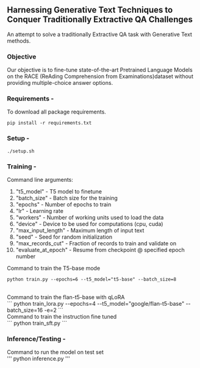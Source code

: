 ## Harnessing Generative Text Techniques to Conquer Traditionally Extractive QA Challenges

An attempt to solve a traditionally Extractive QA task with Generative Text methods.

### Objective
Our objective is to fine-tune state-of-the-art Pretrained Language Models on the RACE (ReAding Comprehension from Examinations)dataset without providing multiple-choice answer options.

### Requirements - 
To download all package requirements.

```
pip install -r requirements.txt
```

### Setup - 
```
./setup.sh
```

### Training - 

Command line arguments: <br>

1. "t5_model" - T5 model to finetune <br>
2. "batch_size" - Batch size for the training <br>
3. "epochs" - Number of epochs to train <br>
4. "lr" - Learning rate
5. "workers" - Number of working units used to load the data
6. "device" - Device to be used for computations (cpu, cuda)
7. "max_input_length" - Maximum length of input text
8. "seed" - Seed for random initialization
9. "max_records_cut" - Fraction of records to train and validate on
10. "evaluate_at_epoch" - Resume from checkpoint @ specified epoch number


Command to train the T5-base mode <br>
```
python train.py --epochs=6 --t5_model="t5-base" --batch_size=8
```
<br>
Command to train the flan-t5-base with qLoRA <br>
```
python train_lora.py --epochs=4 --t5_model="google/flan-t5-base" --batch_size=16 -e=2
```
<br>
Command to train the instruction fine tuned <br>
```
python train_sft.py
```

### Inference/Testing - 

Command to run the model on test set <br>
'''
python inference.py
'''